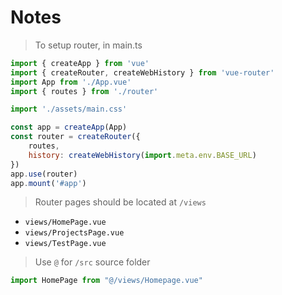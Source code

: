 # Notes

> To setup router, in main.ts

```js
import { createApp } from 'vue'
import { createRouter, createWebHistory } from 'vue-router'
import App from './App.vue'
import { routes } from './router'

import './assets/main.css'

const app = createApp(App)
const router = createRouter({
    routes,
    history: createWebHistory(import.meta.env.BASE_URL)
})
app.use(router)
app.mount('#app')
```

> Router pages should be located at `/views`
- `views/HomePage.vue`
- `views/ProjectsPage.vue`
- `views/TestPage.vue`

> Use `@` for `/src` source folder

```js
import HomePage from "@/views/Homepage.vue"
```
